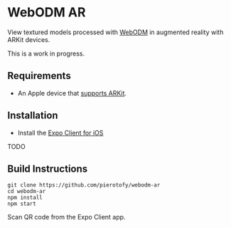 # WebODM AR

View textured models processed with [WebODM](https://github.com/OpenDroneMap/WebODM/) in augmented reality with ARKit devices.

This is a work in progress.

## Requirements

 - An Apple device that [supports ARKit](https://developer.apple.com/library/content/documentation/DeviceInformation/Reference/iOSDeviceCompatibility/DeviceCompatibilityMatrix/DeviceCompatibilityMatrix.html#//apple_ref/doc/uid/TP40013599-CH17-SW9).

## Installation

 - Install the [Expo Client for iOS](https://itunes.apple.com/us/app/expo-client/id982107779?mt=8)

TODO

## Build Instructions

```
git clone https://github.com/pierotofy/webodm-ar
cd webodm-ar
npm install
npm start
```

Scan QR code from the Expo Client app.